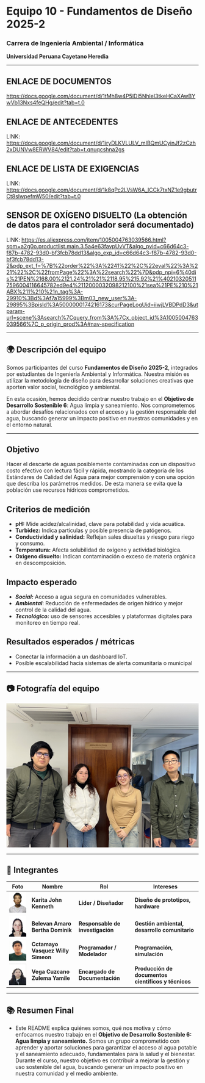 # Equipo 10 - Fundamentos de Diseño 2025-2 
### Carrera de Ingeniería Ambiental / Informática   
**Universidad Peruana Cayetano Heredia**

---

## ENLACE DE DOCUMENTOS
https://docs.google.com/document/d/1tMh8w4P5lDI5NhleI3tkeHCaXAwBYwVb13Nxs4feQHg/edit?tab=t.0

## ENLACE DE ANTECEDENTES
LINK: https://docs.google.com/document/d/1iryDLKVLULV_mIBQmUCyinJf2zCzh2xDUNVw8ERWV84/edit?tab=t.qnuqcshna2gs

## ENLACE DE LISTA DE EXIGENCIAS
LINK: https://docs.google.com/document/d/1k8qPc2LVsW6A_ICCk7txNZ1e9gbutrCt8sIwpefmW50/edit?tab=t.0

## SENSOR DE OXÍGENO DISUELTO (La obtención de datos para el controlador será documentado)
LINK: https://es.aliexpress.com/item/1005004763039566.html?spm=a2g0o.productlist.main.3.5a4e63favpUvVT&algo_pvid=c66d64c3-f87b-4782-93d0-bf3fcb78dd13&algo_exp_id=c66d64c3-f87b-4782-93d0-bf3fcb78dd13-2&pdp_ext_f=%7B%22order%22%3A%2241%22%2C%22eval%22%3A%221%22%2C%22fromPage%22%3A%22search%22%7D&pdp_npi=6%40dis%21PEN%2168.00%2121.24%21%21%2118.95%215.92%21%402103205117596004116645782ed9e4%2112000032098212100%21sea%21PE%210%21ABX%211%210%21n_tag%3A-29910%3Bd%3Af7a15999%3Bm03_new_user%3A-29895%3BpisId%3A5000000174216173&curPageLogUid=iiwjLVBDPdD3&utparam-url=scene%3Asearch%7Cquery_from%3A%7Cx_object_id%3A1005004763039566%7C_p_origin_prod%3A#nav-specification

---


## 🌍 Descripción del equipo

Somos participantes del curso **Fundamentos de Diseño 2025-2**, integrados por estudiantes de Ingeniería Ambiental y Informática. Nuestra misión es utilizar la metodología de diseño para desarrollar soluciones creativas que aporten valor social, tecnológico y ambiental.

En esta ocasión, hemos decidido centrar nuestro trabajo en el **Objetivo de Desarrollo Sostenible 6**: Agua limpia y saneamiento. Nos comprometemos a abordar desafíos relacionados con el acceso y la gestión responsable del agua, buscando generar un impacto positivo en nuestras comunidades y en el entorno natural.  

---

## Objetivo

Hacer el descarte de aguas posiblemente contaminadas con un dispositivo costo efectivo con lectura fácil y rápida, mostrando la categoría de los Estándares de Calidad del Agua para mejor comprensión y con una opción que describa los parámetros medidos. De esta manera se evita que la población use recursos hídricos comprometidos.

## Criterios de medición
- **pH:** Mide acidez/alcalinidad, clave para potabilidad y vida acuática.
- **Turbidez:** Indica partículas y posible presencia de patógenos.
- **Conductividad y salinidad:** Reflejan sales disueltas y riesgo para riego y consumo.
- **Temperatura:** Afecta solubilidad de oxígeno y actividad biológica.
- **Oxigeno disuelto:** Indican contaminación o exceso de materia orgánica en descomposición.

## Impacto esperado
- ***Social:*** Acceso a agua segura en comunidades vulnerables.
- ***Ambiental***: Reducción de enfermedades de origen hídrico y mejor control de la calidad del agua.
- ***Tecnológico:*** uso de sensores accesibles y plataformas digitales para monitoreo en tiempo real.

## Resultados esperados / métricas

- Conectar la información a un dashboard IoT.
- Posible escalabilidad hacia sistemas de alerta comunitaria o municipal
---

## 📷 Fotografía del equipo

<img src="/images/resources/5.jpeg" width="1200"/>

---

## 👫 Integrantes

| Foto | Nombre | Rol | Intereses |
|------|--------| --- | --------- |
| <img src="/images/resources/3.jpg" width="90"/> | **Karita John Kenneth** | **Líder / Diseñador** | **Diseño de prototipos, hardware** |
| <img src="/images/resources/1.jpg" width="90"/> | **Belevan Amaro Bertha Dominik**|  **Responsable de investigación** | **Gestión ambiental, desarrollo comunitario** |
| <img src="/images/resources/2.jpeg" width="90"/> | **Cctamayo Vasquez Willy Simeon** | **Programador / Modelador** | **Programación, simulación** |
| <img src="/images/resources/4.jpg" width="90"/> | **Vega Cuzcano Zulema Yamile** | **Encargado de Documentación** | **Producción de documentos científicos y técnicos** |

---

## 📚 Resumen Final
- Este README explica quiénes somos, qué nos motiva y cómo enfocamos nuestro trabajo en el **Objetivo de Desarrollo Sostenible 6: Agua limpia y saneamiento.** Somos un grupo comprometido con aprender y aportar soluciones para garantizar el acceso al agua potable y el saneamiento adecuado, fundamentales para la salud y el bienestar. Durante el curso, nuestro objetivo es contribuir a mejorar la gestión y uso sostenible del agua, buscando generar un impacto positivo en nuestra comunidad y el medio ambiente.
